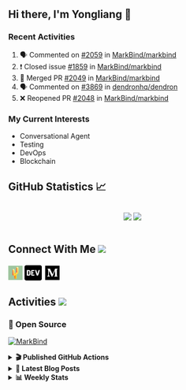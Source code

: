 ## Hi there, I'm Yongliang 👋

### Recent Activities

<!--START_SECTION:activity-->
1. 🗣 Commented on [#2059](https://github.com/MarkBind/markbind/issues/2059) in [MarkBind/markbind](https://github.com/MarkBind/markbind)
2. ❗️ Closed issue [#1859](https://github.com/MarkBind/markbind/issues/1859) in [MarkBind/markbind](https://github.com/MarkBind/markbind)
3. 🎉 Merged PR [#2049](https://github.com/MarkBind/markbind/pull/2049) in [MarkBind/markbind](https://github.com/MarkBind/markbind)
4. 🗣 Commented on [#3869](https://github.com/dendronhq/dendron/issues/3869) in [dendronhq/dendron](https://github.com/dendronhq/dendron)
5. ❌ Reopened PR [#2048](https://github.com/MarkBind/markbind/pull/2048) in [MarkBind/markbind](https://github.com/MarkBind/markbind)
<!--END_SECTION:activity-->

### My Current Interests

- Conversational Agent
- Testing
- DevOps
- Blockchain

## GitHub Statistics :chart_with_upwards_trend:
<div align="center">
<div style="display: flex; align-items: center; justify-content: center;">

[![](https://github-readme-stats-tlylt.vercel.app/api?username=tlylt&show_icons=true&theme=tokyonight&hide_border=true&locale=en)](https://github.com/tlylt)
[![](https://github-readme-streak-stats.herokuapp.com/?user=tlylt&theme=tokyonight&hide_border=true)](https://github.com/tlylt)
</div>
</div>

## Connect With Me <img src="https://media.giphy.com/media/2wh5K5yE3ulp3xgYcG/giphy-downsized.gif" width="30">

<a href="https://www.yongliangliu.com/" target="_blank"><img align="center" src="static/site-icon.png" alt="yongliangliu.com" height="29" width="29" /></a>
<a href="https://dev.to/tlylt" target="_blank"><img align="center" src="static/dev-badge.svg" alt="dev.to/tlylt" height="35" width="35" /></a>
<a href="https://tlylt.medium.com" target="_blank"><img align="center" src="static/medium.png" alt="tlylt.medium.com" height="35" width="35" /></a>

## Activities <img src="https://media.giphy.com/media/WUlplcMpOCEmTGBtBW/giphy.gif" width="30">

### 🔭 Open Source

[![MarkBind](https://github-readme-stats-tlylt.vercel.app/api/pin/?username=markbind&repo=markbind)](https://github.com/MarkBind/markbind)

<details>
<summary> <b>🎬 Published GitHub Actions </b> </summary>

[![install-graphviz](https://github-readme-stats-tlylt.vercel.app/api/pin/?username=tlylt&repo=install-graphviz)](https://github.com/tlylt/install-graphviz)

[![reposense-action](https://github-readme-stats-tlylt.vercel.app/api/pin/?username=tlylt&repo=reposense-action)](https://github.com/tlylt/reposense-action)

[![markbin-action](https://github-readme-stats-tlylt.vercel.app/api/pin/?username=markbind&repo=markbind-action)](https://github.com/MarkBind/markbind-action)

</details>

<details>
<summary> <b>📕 Latest Blog Posts</b> </summary>

<!-- BLOG-POST-LIST:START -->
- [End of University Year 3 Sem 1](https://www.yongliangliu.com/blog/end-of-year-3-sem-1/)
- [Repository Pattern, Revisited](https://www.yongliangliu.com/blog/repository-pattern-revisited/)
- [End of University Year 2 Sem 2](https://www.yongliangliu.com/blog/end-of-year-2-sem-2/)
- [Crossing abstraction barrier between parent and child class](https://www.yongliangliu.com/blog/cross-abstraction-barrier-between-parent-child/)
- [Intermediate GitHub CI Workflow Walk Through](https://www.yongliangliu.com/blog/intermediate-github-ci-workflow-walk-through/)
<!-- BLOG-POST-LIST:END -->

</details>

<details>
<summary> <b>📊 Weekly Stats</b> </summary>

<!--START_SECTION:waka-->
![Code Time](http://img.shields.io/badge/Code%20Time-634%20hrs%206%20mins-blue)

**🐱 My GitHub Data** 

> 🏆 4,460 Contributions in the Year 2022
 > 
> 📦 326.5 kB Used in GitHub's Storage 
 > 
> 🚫 Not Opted to Hire
 > 
> 📜 138 Public Repositories 
 > 
> 🔑 25 Private Repositories  
 > 
**I'm an Early 🐤** 

```text
🌞 Morning    328 commits    ███████░░░░░░░░░░░░░░░░░░   30.45% 
🌆 Daytime    251 commits    █████░░░░░░░░░░░░░░░░░░░░   23.31% 
🌃 Evening    412 commits    █████████░░░░░░░░░░░░░░░░   38.25% 
🌙 Night      86 commits     ██░░░░░░░░░░░░░░░░░░░░░░░   7.99%

```
📅 **I'm Most Productive on Friday** 

```text
Monday       146 commits    ███░░░░░░░░░░░░░░░░░░░░░░   13.56% 
Tuesday      77 commits     █░░░░░░░░░░░░░░░░░░░░░░░░   7.15% 
Wednesday    158 commits    ███░░░░░░░░░░░░░░░░░░░░░░   14.67% 
Thursday     169 commits    ████░░░░░░░░░░░░░░░░░░░░░   15.69% 
Friday       237 commits    █████░░░░░░░░░░░░░░░░░░░░   22.01% 
Saturday     155 commits    ███░░░░░░░░░░░░░░░░░░░░░░   14.39% 
Sunday       135 commits    ███░░░░░░░░░░░░░░░░░░░░░░   12.53%

```


📊 **This Week I Spent My Time On** 

```text
⌚︎ Time Zone: Asia/Singapore

💬 Programming Languages: 
Markdown                 9 hrs 9 mins        █████████████████░░░░░░░░   69.16% 
JavaScript               1 hr 39 mins        ███░░░░░░░░░░░░░░░░░░░░░░   12.48% 
JSON                     50 mins             █░░░░░░░░░░░░░░░░░░░░░░░░   6.33% 
CSS                      37 mins             █░░░░░░░░░░░░░░░░░░░░░░░░   4.71% 
TypeScript               30 mins             █░░░░░░░░░░░░░░░░░░░░░░░░   3.8%

```


 Last Updated on 19/12/2022 00:32:48 UTC
<!--END_SECTION:waka-->

</details>
